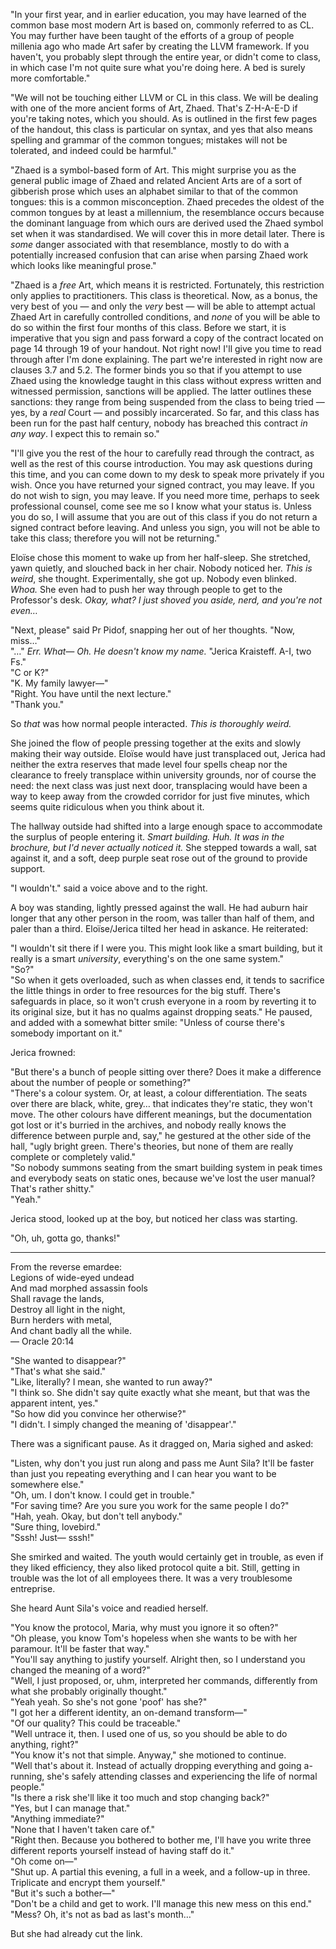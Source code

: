 "In your first year, and in earlier education, you may have learned of the common base most modern Art is based on, commonly referred to as CL. You may further have been taught of the efforts of a group of people millenia ago who made Art safer by creating the LLVM framework. If you haven't, you probably slept through the entire year, or didn't come to class, in which case I'm not quite sure what you're doing here. A bed is surely more comfortable."

"We will not be touching either LLVM or CL in this class. We will be dealing with one of the more ancient forms of Art, Zhaed. That's Z-H-A-E-D if you're taking notes, which you should. As is outlined in the first few pages of the handout, this class is particular on syntax, and yes that also means spelling and grammar of the common tongues; mistakes will not be tolerated, and indeed could be harmful."

"Zhaed is a symbol-based form of Art. This might surprise you as the general public image of Zhaed and related Ancient Arts are of a sort of gibberish prose which uses an alphabet similar to that of the common tongues: this is a common misconception. Zhaed precedes the oldest of the common tongues by at least a millennium, the resemblance occurs because the dominant language from which ours are derived used the Zhaed symbol set when it was standardised. We will cover this in more detail later. There is *some* danger associated with that resemblance, mostly to do with a potentially increased confusion that can arise when parsing Zhaed work which looks like meaningful prose."

"Zhaed is a *free* Art, which means it is restricted. Fortunately, this restriction only applies to practitioners. This class is theoretical. Now, as a bonus, the very best of you — and only the *very* best — will be able to attempt actual Zhaed Art in carefully controlled conditions, and *none* of you will be able to do so within the first four months of this class. Before we start, it is imperative that you sign and pass forward a copy of the contract located on page 14 through 19 of your handout. Not right now! I'll give you time to read through after I'm done explaining. The part we're interested in right now are clauses 3.7 and 5.2. The former binds you so that if you attempt to use Zhaed using the knowledge taught in this class without express written and witnessed permission, sanctions will be applied. The latter outlines these sanctions: they range from being suspended from the class to being tried — yes, by a *real* Court — and possibly incarcerated. So far, and this class has been run for the past half century, nobody has breached this contract *in any way*. I expect this to remain so."

"I'll give you the rest of the hour to carefully read through the contract, as well as the rest of this course introduction. You may ask questions during this time, and you can come down to my desk to speak more privately if you wish. Once you have returned your signed contract, you may leave. If you do not wish to sign, you may leave. If you need more time, perhaps to seek professional counsel, come see me so I know what your status is. Unless you do so, I will assume that you are out of this class if you do not return a signed contract before leaving. And unless you sign, you will not be able to take this class; therefore you will not be returning."

Eloïse chose this moment to wake up from her half-sleep. She stretched, yawn quietly, and slouched back in her chair. Nobody noticed her. _This is weird_, she thought. Experimentally, she got up. Nobody even blinked. _Whoa._ She even had to push her way through people to get to the Professor's desk. _Okay, what? I just shoved you aside, nerd, and you're not even…_

"Next, please" said Pr Pidof, snapping her out of her thoughts. "Now, miss…"  
"…" _Err. What— Oh. He doesn't know my name._ "Jerica Kraisteff. A-I, two Fs."  
"C or K?"  
"K. My family lawyer—"  
"Right. You have until the next lecture."  
"Thank you."

So *that* was how normal people interacted. _This is thoroughly weird._

She joined the flow of people pressing together at the exits and slowly making their way outside. Eloïse would have just transplaced out, Jerica had neither the extra reserves that made level four spells cheap nor the clearance to freely transplace within university grounds, nor of course the need: the next class was just next door, transplacing would have been a way to keep away from the crowded corridor for just five minutes, which seems quite ridiculous when you think about it.

The hallway outside had shifted into a large enough space to accommodate the surplus of people entering it. _Smart building. Huh. It was in the brochure, but I'd never actually noticed it._ She stepped towards a wall, sat against it, and a soft, deep purple seat rose out of the ground to provide support.

"I wouldn't." said a voice above and to the right.

A boy was standing, lightly pressed against the wall. He had auburn hair longer that any other person in the room, was taller than half of them, and paler than a third. Eloïse/Jerica tilted her head in askance. He reiterated:

"I wouldn't sit there if I were you. This might look like a smart building, but it really is a smart _university_, everything's on the one same system."  
"So?"  
"So when it gets overloaded, such as when classes end, it tends to sacrifice the little things in order to free resources for the big stuff. There's safeguards in place, so it won't crush everyone in a room by reverting it to its original size, but it has no qualms against dropping seats." He paused, and added with a somewhat bitter smile: "Unless of course there's somebody important on it."

Jerica frowned:

"But there's a bunch of people sitting over there? Does it make a difference about the number of people or something?"  
"There's a colour system. Or, at least, a colour differentiation. The seats over there are black, white, grey… that indicates they're static, they won't move. The other colours have different meanings, but the documentation got lost or it's burried in the archives, and nobody really knows the difference between purple and, say," he gestured at the other side of the hall, "ugly bright green. There's theories, but none of them are really complete or completely valid."  
"So nobody summons seating from the smart building system in peak times and everybody seats on static ones, because we've lost the user manual? That's rather shitty."  
"Yeah."

Jerica stood, looked up at the boy, but noticed her class was starting.

"Oh, uh, gotta go, thanks!"

***

From the reverse emardee:  
Legions of wide-eyed undead  
And mad morphed assassin fools  
Shall ravage the lands,  
Destroy all light in the night,  
Burn herders with metal,  
And chant badly all the while.  
— Oracle 20:14  

"She wanted to disappear?"  
"That's what she said."  
"Like, literally? I mean, she wanted to run away?"  
"I think so. She didn't say quite exactly what she meant, but that was the apparent intent, yes."  
"So how did you convince her otherwise?"  
"I didn't. I simply changed the meaning of 'disappear'."  

There was a significant pause. As it dragged on, Maria sighed and asked:

"Listen, why don't you just run along and pass me Aunt Sila? It'll be faster than just you repeating everything and I can hear you want to be somewhere else."  
"Oh, um. I don't know. I could get in trouble."  
"For saving time? Are you sure you work for the same people I do?"  
"Hah, yeah. Okay, but don't tell anybody."  
"Sure thing, lovebird."  
"Sssh! Just— sssh!"

She smirked and waited. The youth would certainly get in trouble, as even if they liked efficiency, they also liked protocol quite a bit. Still, getting in trouble was the lot of all employees there. It was a very troublesome entreprise.

She heard Aunt Sila's voice and readied herself.

"You know the protocol, Maria, why must you ignore it so often?"  
"Oh please, you know Tom's hopeless when she wants to be with her paramour. It'll be faster that way."  
"You'll say anything to justify yourself. Alright then, so I understand you changed the meaning of a word?"  
"Well, I just proposed, or, uhm, interpreted her commands, differently from what she probably originally thought."  
"Yeah yeah. So she's not gone 'poof' has she?"  
"I got her a different identity, an on-demand transform—"  
"Of our quality? This could be traceable."  
"Well untrace it, then. I used one of us, so you should be able to do anything, right?"  
"You know it's not that simple. Anyway," she motioned to continue.  
"Well that's about it. Instead of actually dropping everything and going a-running, she's safely attending classes and experiencing the life of normal people."  
"Is there a risk she'll like it too much and stop changing back?"  
"Yes, but I can manage that."  
"Anything immediate?"  
"None that I haven't taken care of."  
"Right then. Because you bothered to bother me, I'll have you write three different reports yourself instead of having staff do it."  
"Oh come on—"  
"Shut up. A partial this evening, a full in a week, and a follow-up in three. Triplicate and encrypt them yourself."  
"But it's such a bother—"  
"Don't be a child and get to work. I'll manage this new mess on this end."  
"Mess? Oh, it's not as bad as last's month…"

But she had already cut the link.